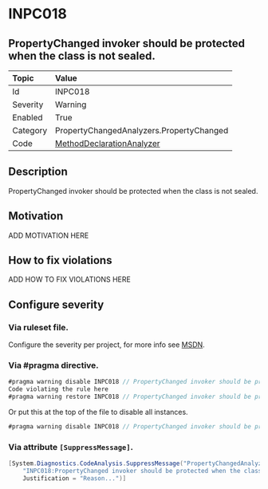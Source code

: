 # INPC018
## PropertyChanged invoker should be protected when the class is not sealed.

| Topic    | Value
| :--      | :--
| Id       | INPC018
| Severity | Warning
| Enabled  | True
| Category | PropertyChangedAnalyzers.PropertyChanged
| Code     | [MethodDeclarationAnalyzer]([MethodDeclarationAnalyzer](https://github.com/DotNetAnalyzers/PropertyChangedAnalyzers/blob/master/PropertyChangedAnalyzers/NodeAnalyzers/MethodDeclarationAnalyzer.cs))


## Description

PropertyChanged invoker should be protected when the class is not sealed.

## Motivation

ADD MOTIVATION HERE

## How to fix violations

ADD HOW TO FIX VIOLATIONS HERE

<!-- start generated config severity -->
## Configure severity

### Via ruleset file.

Configure the severity per project, for more info see [MSDN](https://msdn.microsoft.com/en-us/library/dd264949.aspx).

### Via #pragma directive.
```C#
#pragma warning disable INPC018 // PropertyChanged invoker should be protected when the class is not sealed.
Code violating the rule here
#pragma warning restore INPC018 // PropertyChanged invoker should be protected when the class is not sealed.
```

Or put this at the top of the file to disable all instances.
```C#
#pragma warning disable INPC018 // PropertyChanged invoker should be protected when the class is not sealed.
```

### Via attribute `[SuppressMessage]`.

```C#
[System.Diagnostics.CodeAnalysis.SuppressMessage("PropertyChangedAnalyzers.PropertyChanged", 
    "INPC018:PropertyChanged invoker should be protected when the class is not sealed.", 
    Justification = "Reason...")]
```
<!-- end generated config severity -->